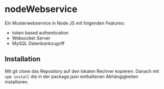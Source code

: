 # nodeWebservice
Ein Musterwebservice in Node JS mit folgenden Features:
- token based authentication
- Websocket Server
- MySQL Datenbankzugriff

## Installation
Mit git clone das Repository auf den lokalen Rechner kopieren. 
Danach mit <code>npm install</code> die in der package.json enthaltenen Abhängigkeiten installieren.

